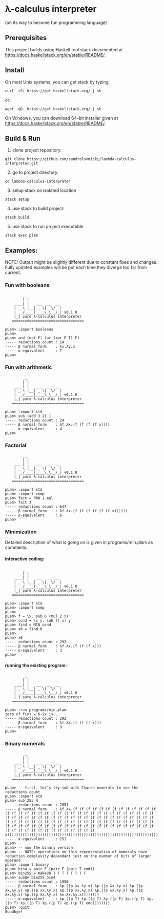 # λ-calculus interpreter
(on its way to become fun programming language)

## Prerequisites
This project builds using Haskell tool stack documented at https://docs.haskellstack.org/en/stable/README/.

## Install
On most Unix systems, you can get stack by typing:
```
curl -sSL https://get.haskellstack.org/ | sh
```
or:
```
wget -qO- https://get.haskellstack.org/ | sh
```
On Windows, you can download 64-bit installer given at https://docs.haskellstack.org/en/stable/README/.

## Build & Run
1. clone project repository:
```
git clone https://github.com/sandrolovnicki/lambda-calculus-interpreter.git
```
2. go to project directory:
```
cd lambda-calculus-interpreter
```
3. setup stack on isolated location
```
stack setup
```
4. use stack to build project:
```
stack build
```
5. use stack to run project executable
```
stack exec plam
```

## Examples:

NOTE: Output might be slightly different due to constant fixes and changes.
      Fully updated examples will be put each time they diverge too far from current.

### Fun with booleans
```
         _
        | |
    ____| |   ___  __  __
    | _ \ |__| _ \|  \/  |
    |  _/____|____\_\__/_| v0.1.0
    |_| pure λ-calculus interpreter
   =================================

pLam> :import booleans
pLam> 
pLam> and (not F) (or (xor F T) F)
----- reductions count : 14
----- β normal form    : λx.λy.x
----- α-equivalent     : T
pLam>
```

### Fun with arithmetic
```
         _
        | |
    ____| |   ___  __  __
    | _ \ |__| _ \|  \/  |
    |  _/____|____\_\__/_| v0.1.0
    |_| pure λ-calculus interpreter
   =================================

pLam> :import std
pLam> sub (add 3 2) 1
----- reductions count : 24
----- β normal form    : λf.λx.(f (f (f (f x))))
----- α-equivalent     : 4
pLam>
```

### Factorial
```
         _
        | |
    ____| |   ___  __  __
    | _ \ |__| _ \|  \/  |
    |  _/____|____\_\__/_| v0.1.0
    |_| pure λ-calculus interpreter
   =================================

pLam> :import std
pLam> :import comp
pLam> fact = PR0 1 mul
pLam> fact 3
----- reductions count : 647
----- β normal form    : λf.λx.(f (f (f (f (f (f x))))))
----- α-equivalent     : 6
pLam>
```

### Minimization
Detailed description of what is going on is given in programs/min.plam as comments.
#### interactive coding:
```
        _
        | |
    ____| |   ___  __  __
    | _ \ |__| _ \|  \/  |
    |  _/____|____\_\__/_| v0.1.0
    |_| pure λ-calculus interpreter
   =================================

pLam> :import std
pLam> :import comp
pLam> 
pLam> f = \x. sub 6 (mul 2 x)
pLam> cond = \x y. sub (f x) y
pLam> find = MIN cond
pLam> x0 = find 0
pLam> 
pLam> x0
----- reductions count : 292
----- β normal form    : λf.λx.(f (f (f x)))
----- α-equivalent     : 3
pLam>
```
#### running the existing program:
```
         _
        | |
    ____| |   ___  __  __
    | _ \ |__| _ \|  \/  |
    |  _/____|____\_\__/_| v0.1.0
    |_| pure λ-calculus interpreter
   =================================

pLam> :run programs/min.plam
zero of f(x) = 6-2x is...
----- reductions count : 292
----- β normal form    : λf.λx.(f (f (f x)))
----- α-equivalent     : 3
pLam>
```

### Binary numerals
```
         _
        | |
    ____| |   ___  __  __
    | _ \ |__| _ \|  \/  |
    |  _/____|____\_\__/_| v0.1.0
    |_| pure λ-calculus interpreter
   =================================

pLam> -- first, let's try sub with Church numerals to see the reductions count
pLam> :import std
pLam> sub 255 4
----- reductions count : 2051
----- β normal form    : λf.λx.(f (f (f (f (f (f (f (f (f (f (f (f (f (f (f (f (f (f (f (f (f (f (f (f (f (f (f (f (f (f (f (f (f (f (f (f (f (f (f (f (f (f (f (f (f (f (f (f (f (f (f (f (f (f (f (f (f (f (f (f (f (f (f (f (f (f (f (f (f (f (f (f (f (f (f (f (f (f (f (f (f (f (f (f (f (f (f (f (f (f (f (f (f (f (f (f (f (f (f (f (f (f (f (f (f (f (f (f (f (f (f (f (f (f (f (f (f (f (f x)))))))))))))))))))))))))))))))))))))))))))))))))))))))))))))))))))))))))))))))))))))))))))))))))))))))))))))))))))))))
----- α-equivalent     : 251
pLam> 
pLam> -- now the binary version
pLam> -- NOTE: operations on this representation of numerals have reduction complexity dependant just on the number of bits of larger operand
pLam> :import binary
pLam> bin4 = pair F (pair F (pair T end))
pLam> bin255 = make8b T T T T T T T T
pLam> subBv bin255 bin4
----- reductions count : 1950
----- β normal form    : λp.((p λx.λy.x) λp.((p λx.λy.x) λp.((p λx.λy.y) λp.((p λx.λy.x) λp.((p λx.λy.x) λp.((p λx.λy.x) λp.((p λx.λy.x) λp.((p λx.λy.x) λe.λx.λy.x))))))))
----- α-equivalent     : λp.((p T) λp.((p T) λp.((p F) λp.((p T) λp.((p T) λp.((p T) λp.((p T) λp.((p T) end))))))))
pLam> :quit
Goodbye!
```
